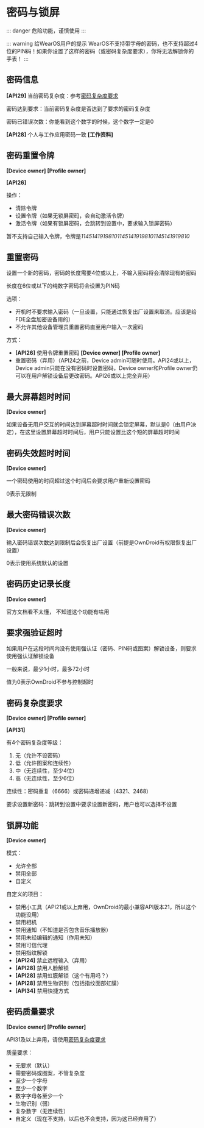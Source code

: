 # 密码与锁屏

::: danger
危险功能，谨慎使用
:::

::: warning 给WearOS用户的提示
WearOS不支持带字母的密码，也不支持超过4位的PIN码！如果你设置了这样的密码（或密码复杂度要求），你将无法解锁你的手表！
:::

## 密码信息

**[API29]** 当前密码复杂度：参考[密码复杂度要求](#密码复杂度要求)

密码达到要求：当前密码复杂度是否达到了要求的密码复杂度

密码已错误次数：你能看到这个数字的时候，这个数字一定是0

**[API28]** 个人与工作应用密码一致 **[工作资料]**

## 密码重置令牌

**[Device owner] [Profile owner]**

**[API26]**

操作：

- 清除令牌
- 设置令牌（如果无锁屏密码，会自动激活令牌）
- 激活令牌（如果有锁屏密码，会跳转到设置中，要求输入锁屏密码）

暂不支持自己输入令牌，令牌是*114514191981011451419198101145141919810*

## 重置密码

设置一个新的密码，密码的长度需要4位或以上，不输入密码将会清除现有的密码

长度在6位或以下的纯数字密码将会设置为PIN码

选项：

- 开机时不要求输入密码（一旦设置，只能通过恢复出厂设置来取消。应该是给FDE全盘加密设备用的）
- 不允许其他设备管理员重置密码直至用户输入一次密码

方式：

- **[API26]** 使用令牌重置密码 **[Device owner] [Profile owner]**
- 重置密码（弃用）（API24之前，Device admin可随时使用。API24或以上，Device admin只能在没有密码时设置密码，Device owner和Profile owner仍可以在用户解锁设备后更改密码。API26或以上完全弃用）

## 最大屏幕超时时间

**[Device owner]**

如果设备无用户交互的时间达到屏幕超时时间就会锁定屏幕，默认是0（由用户决定），在这里设置屏幕超时时间后，用户只能设置比这个短的屏幕超时时间

## 密码失效超时时间

**[Device owner]**

一个密码使用的时间超过这个时间后会要求用户重新设置密码

0表示无限制

## 最大密码错误次数

**[Device owner]**

输入密码错误次数达到限制后会恢复出厂设置（前提是OwnDroid有权限恢复出厂设置）

0表示使用系统默认的设置

## 密码历史记录长度

**[Device owner]**

官方文档看不太懂， 不知道这个功能有啥用

## 要求强验证超时

如果用户在这段时间内没有使用强认证（密码、PIN码或图案）解锁设备，则要求使用强认证解锁设备

一般来说，最少1小时，最多72小时

值为0表示OwnDroid不参与控制超时

## 密码复杂度要求

**[Device owner] [Profile owner]**

**[API31]**

有4个密码复杂度等级：

1. 无（允许不设密码）
2. 低（允许图案和连续性）
3. 中（无连续性，至少4位）
4. 高（无连续性，至少6位）

连续性：密码重复（6666）或密码递增递减（4321、2468）

要求设置新密码：跳转到设置中要求设置新密码，用户也可以选择不设置

## 锁屏功能

**[Device owner]**

模式：

- 允许全部
- 禁用全部
- 自定义

自定义的项目：

- 禁用小工具（API21或以上弃用，OwnDroid的最小兼容API版本21，所以这个功能没用）
- 禁用相机
- 禁用通知（不知道是否包含音乐播放器）
- 禁用未经编辑的通知（作用未知）
- 禁用可信代理
- 禁用指纹解锁
- **[API24]** 禁止远程输入（弃用）
- **[API28]** 禁用人脸解锁
- **[API28]** 禁用虹膜解锁（这个有用吗？）
- **[API28]** 禁用生物识别（包括指纹面部虹膜）
- **[API34]** 禁用快捷方式

## 密码质量要求

**[Device owner] [Profile owner]**

API31及以上弃用，请使用[密码复杂度要求](#密码复杂度要求)

质量要求：

- 无要求（默认）
- 需要密码或图案，不管复杂度
- 至少一个字母
- 至少一个数字
- 数字字母各至少一个
- 生物识别（弱）
- 复杂数字（无连续性）
- 自定义（现在不支持，以后也不会支持，因为这已经弃用了）
